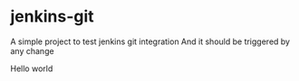 # jenkins-git

A simple project to test jenkins git integration
And it should be triggered by any change

Hello world
